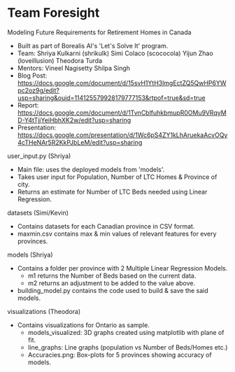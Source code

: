 # Team Foresight
Modeling Future Requirements for Retirement Homes in Canada

- Built as part of Borealis AI's 'Let's Solve It' program.
- Team: Shriya Kulkarni (shrikulk)
        Simi Colaco (scococola)
        Yijun Zhao (loveillusion)
        Theodora Turda
- Mentors: Vineel Nagisetty
           Shilpa Singh
- Blog Post: https://docs.google.com/document/d/15svH1YtH3lmgEctZQ5QwHP6YWpc2oz9g/edit?usp=sharing&ouid=114125579928179777153&rtpof=true&sd=true
- Report: https://docs.google.com/document/d/1TvnCblfuhkbmupR0OMu9VRqyMD-Y4tTjjYeiHbhXK2w/edit?usp=sharing
- Presentation: https://docs.google.com/presentation/d/1Wc6pS4ZY1kLhAruekaAcvOQy4cTHeNAr5R2KkPJbLeM/edit?usp=sharing


user_input.py (Shriya)
- Main file: uses the deployed models from 'models'.
- Takes user input for Population, Number of LTC Homes & Province of city.
- Returns an estimate for Number of LTC Beds needed using Linear Regression.

datasets (Simi/Kevin)
- Contains datasets for each Canadian province in CSV format.
- maxmin.csv contains max & min values of relevant features for every provinces.

models (Shriya)
- Contains a folder per province with 2 Multiple Linear Regression Models.
  - m1 returns the Number of Beds based on the current data.
  - m2 returns an adjustment to be added to the value above.
- building_model.py contains the code used to build & save the said models.

visualizations (Theodora)
- Contains visualizations for Ontario as sample.
  - models_visualized: 3D graphs created using matplotlib with plane of fit.
  - line_graphs: Line graphs (population vs Number of Beds/Homes etc.)
  - Accuracies.png: Box-plots for 5 provinces showing accuracy of models.
